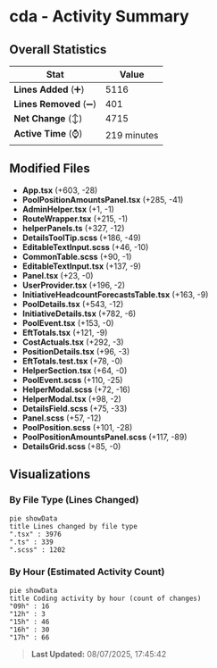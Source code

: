 # cda - Activity Summary 

## Overall Statistics

| Stat                   | Value                                                             |
| ---------------------- | ----------------------------------------------------------------- |
| **Lines Added** (➕)   | 5116                                          |
| **Lines Removed** (➖) | 401                                        |
| **Net Change** (↕)    | 4715                |
| **Active Time** (⌚)   | 219 minutes |


## Modified Files
- **App.tsx** (+603, -28)
- **PoolPositionAmountsPanel.tsx** (+285, -41)
- **AdminHelper.tsx** (+1, -1)
- **RouteWrapper.tsx** (+215, -1)
- **helperPanels.ts** (+327, -12)
- **DetailsToolTip.scss** (+186, -49)
- **EditableTextInput.scss** (+46, -10)
- **CommonTable.scss** (+90, -1)
- **EditableTextInput.tsx** (+137, -9)
- **Panel.tsx** (+23, -0)
- **UserProvider.tsx** (+196, -2)
- **InitiativeHeadcountForecastsTable.tsx** (+163, -9)
- **PoolDetails.tsx** (+543, -12)
- **InitiativeDetails.tsx** (+782, -6)
- **PoolEvent.tsx** (+153, -0)
- **EftTotals.tsx** (+121, -9)
- **CostActuals.tsx** (+292, -3)
- **PositionDetails.tsx** (+96, -3)
- **EftTotals.test.tsx** (+78, -0)
- **HelperSection.tsx** (+64, -0)
- **PoolEvent.scss** (+110, -25)
- **HelperModal.scss** (+72, -16)
- **HelperModal.tsx** (+98, -2)
- **DetailsField.scss** (+75, -33)
- **Panel.scss** (+57, -12)
- **PoolPosition.scss** (+101, -28)
- **PoolPositionAmountsPanel.scss** (+117, -89)
- **DetailsGrid.scss** (+85, -0)

## Visualizations

### By File Type (Lines Changed)

```mermaid
pie showData
title Lines changed by file type
".tsx" : 3976
".ts" : 339
".scss" : 1202
```

### By Hour (Estimated Activity Count)

```mermaid
pie showData
title Coding activity by hour (count of changes)
"09h" : 16
"12h" : 3
"15h" : 46
"16h" : 30
"17h" : 66
```


> **Last Updated:** 08/07/2025, 17:45:42